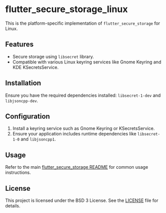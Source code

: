 # flutter_secure_storage_linux

This is the platform-specific implementation of `flutter_secure_storage` for Linux.

## Features

- Secure storage using `libsecret` library.
- Compatible with various Linux keyring services like Gnome Keyring and KDE KSecretsService.

## Installation

Ensure you have the required dependencies installed: `libsecret-1-dev` and `libjsoncpp-dev`.

## Configuration

1. Install a keyring service such as Gnome Keyring or KSecretsService.
2. Ensure your application includes runtime dependencies like `libsecret-1-0` and `libjsoncpp1`.

## Usage

Refer to the main [flutter_secure_storage README](../README.md) for common usage instructions.

## License

This project is licensed under the BSD 3 License. See the [LICENSE](../LICENSE) file for details.
